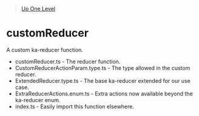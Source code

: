 > [Up One Level](../readme.md)

# customReducer

A custom ka-reducer function.

- customReducer.ts - The reducer function.
- CustomReducerActionParam.type.ts - The type allowed in the custom reducer.
- ExtendedReducer.type.ts - The base ka-reducer extended for our use case.
- ExtraReducerActions.enum.ts - Extra actions now available beyond the ka-reducer enum.
- index.ts - Easily import this function elsewhere.